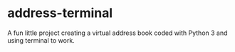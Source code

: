# address-terminal
A fun little project creating a virtual address book coded with Python 3 and using terminal to work.
